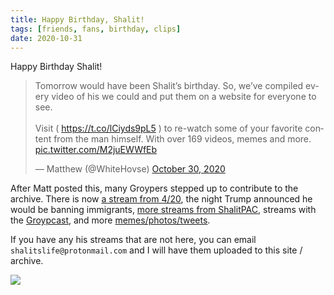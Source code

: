```yaml
---
title: Happy Birthday, Shalit!
tags: [friends, fans, birthday, clips]
date: 2020-10-31
---
```

Happy Birthday Shalit!

<blockquote class="twitter-tweet" data-dnt="true" data-theme="dark"><p lang="en" dir="ltr">Tomorrow would have been Shalit’s birthday. So, we’ve compiled every video of his we could and put them on a website for everyone to see.<br><br>Visit ( <a href="https://t.co/lCiyds9pL5">https://t.co/lCiyds9pL5</a> ) to re-watch some of your favorite content from the man himself. With over 169 videos, memes and more. <a href="https://t.co/M2juEWWfEb">pic.twitter.com/M2juEWWfEb</a></p>&mdash; Matthew (@WhiteHovse) <a href="https://twitter.com/WhiteHovse/status/1322237635725791232?ref_src=twsrc%5Etfw">October 30, 2020</a></blockquote> <script async src="https://platform.twitter.com/widgets.js" charset="utf-8"></script>

After Matt posted this, many Groypers stepped up to contribute to the archive. There is now [a stream from 4/20](https://shalits.life/whitepilled), the night Trump announced he would be banning immigrants, [more streams from ShalitPAC](https://shalits.life/shalitpac), streams with the [Groypcast](https://shalits.life/groypcast/), and more [memes/photos/tweets](https://shalits.life/misc).

If you have any his streams that are not here, you can email `shalitslife@protonmail.com` and I will have them uploaded to this site / archive.

![](https://archive.org/download/shalit_archive/Shalit/Photos/pic-selected-201020-1214-00.png)
